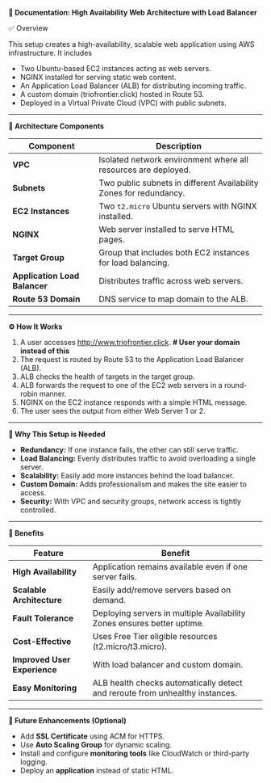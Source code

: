 **📄 Documentation: High Availability Web Architecture with Load Balancer**

✅ Overview

This setup creates a high-availability, scalable web application using AWS infrastructure. It includes

- Two Ubuntu-based EC2 instances acting as web servers.
- NGINX installed for serving static web content.
- An Application Load Balancer (ALB) for distributing incoming traffic.
- A custom domain (triofrontier.click) hosted in Route 53.
- Deployed in a Virtual Private Cloud (VPC) with public subnets.

---

**🧩 Architecture Components**

| Component                     | Description                                                        |
| ----------------------------- | ------------------------------------------------------------------ |
| **VPC**                       | Isolated network environment where all resources are deployed.     |
| **Subnets**                   | Two public subnets in different Availability Zones for redundancy. |
| **EC2 Instances**             | Two `t2.micro` Ubuntu servers with NGINX installed.                |
| **NGINX**                     | Web server installed to serve HTML pages.                          |
| **Target Group**              | Group that includes both EC2 instances for load balancing.         |
| **Application Load Balancer** | Distributes traffic across web servers.                            |
| **Route 53 Domain**           | DNS service to map domain to the ALB.                              |


---

**⚙️ How It Works**

1. A user accesses http://www.triofrontier.click.    **# User your domain instead of this**
2. The request is routed by Route 53 to the Application Load Balancer (ALB).
3. ALB checks the health of targets in the target group.
4. ALB forwards the request to one of the EC2 web servers in a round-robin manner.
5. NGINX on the EC2 instance responds with a simple HTML message.
6. The user sees the output from either Web Server 1 or 2.

---

**📌 Why This Setup is Needed**

- **Redundancy:** If one instance fails, the other can still serve traffic.
- **Load Balancing:** Evenly distributes traffic to avoid overloading a single server.
- **Scalability:** Easily add more instances behind the load balancer.
- **Custom Domain:** Adds professionalism and makes the site easier to access.
- **Security:** With VPC and security groups, network access is tightly controlled.

---

**🌟 Benefits**


| Feature                      | Benefit                                                                      |
| ---------------------------- | ---------------------------------------------------------------------------- |
| **High Availability**        | Application remains available even if one server fails.                      |
| **Scalable Architecture**    | Easily add/remove servers based on demand.                                   |
| **Fault Tolerance**          | Deploying servers in multiple Availability Zones ensures better uptime.      |
| **Cost-Effective**           | Uses Free Tier eligible resources (t2.micro/t3.micro).                       |
| **Improved User Experience** | With load balancer and custom domain.                                        |
| **Easy Monitoring**          | ALB health checks automatically detect and reroute from unhealthy instances. |

---


**📎 Future Enhancements (Optional)**

- Add **SSL Certificate** using ACM for HTTPS.
- Use **Auto Scaling Group** for dynamic scaling.
- Install and configure **monitoring tools** like CloudWatch or third-party logging.
- Deploy an **application** instead of static HTML.
